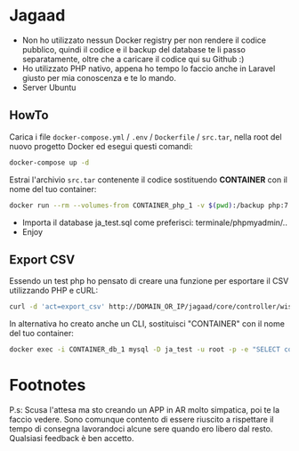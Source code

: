 # Jagaad

* Non ho utilizzato nessun Docker registry per non rendere il codice pubblico, quindi il codice e il backup del database te li passo separatamente, oltre che a caricare il codice qui su Github :)
* Ho utilizzato PHP nativo, appena ho tempo lo faccio anche in Laravel giusto per mia conoscenza e te lo mando.
* Server Ubuntu



## HowTo


Carica i file `docker-compose.yml` / `.env` / `Dockerfile` / `src.tar`, nella root del nuovo progetto Docker ed esegui questi comandi:

```bash
docker-compose up -d
```

Estrai l'archivio `src.tar` contenente il codice sostituendo **CONTAINER** con il nome del tuo container:
````bash
docker run --rm --volumes-from CONTAINER_php_1 -v $(pwd):/backup php:7.4-apache bash -c "cd / && tar xvf /backup/src.tar"
````

* Importa il database ja_test.sql come preferisci: terminale/phpmyadmin/..
* Enjoy


## Export CSV

Essendo un test php ho pensato di creare una funzione per esportare il CSV utilizzando PHP e cURL:
```bash
curl -d 'act=export_csv' http://DOMAIN_OR_IP/jagaad/core/controller/wishlist.controller.php
```

In alternativa ho creato anche un CLI, sostituisci "CONTAINER" con il nome del tuo container:
```bash
docker exec -i CONTAINER_db_1 mysql -D ja_test -u root -p -e "SELECT count(w.id) as n_items_wishlist, u.email FROM wishlist AS w JOIN users AS u ON u.id=w.id_user GROUP BY u.id" | awk '{print $1";"$2}' > users.csv
```
# Footnotes

P.s: Scusa l'attesa ma sto creando un APP in AR molto simpatica, poi te la faccio vedere. Sono comunque contento di essere riuscito a rispettare il tempo di consegna lavorandoci alcune sere quando ero libero dal resto.
Qualsiasi feedback è ben accetto.
